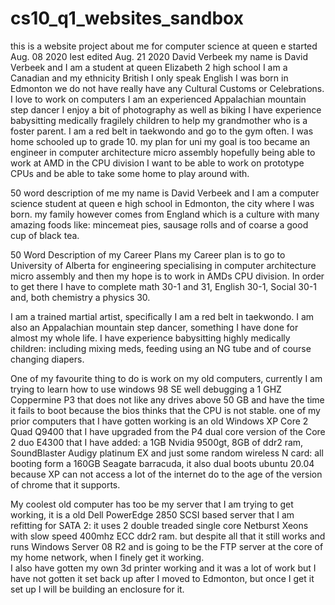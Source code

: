 # cs10_q1_websites_sandbox
this is a website project about me for computer science at queen e
started Aug. 08 2020
lest edited Aug. 21 2020
David Verbeek
my name is David Verbeek and I am a student at queen Elizabeth 2 high school
I am a Canadian and my ethnicity British
I only speak English
I was born in Edmonton
we do not have really have any Cultural Customs or Celebrations.
I love to work on computers
I am an experienced Appalachian mountain step dancer
I enjoy a bit of photography as well as biking
I have experience babysitting medically fragilely children to help my grandmother who is a foster parent.
I am a red belt in taekwondo and go to the gym often.
I was home schooled up to grade 10.
my plan for uni
my goal is too became an engineer in computer architecture micro assembly
hopefully being able to work at AMD in the CPU division
I want to be able to work on prototype CPUs and be able to take some home to play around with.

50 word description of me
my name is David Verbeek and I am a computer science student at queen e high school in Edmonton, the city where I was born. my family however comes from England which is a culture with many amazing foods like: mincemeat pies, sausage rolls and of coarse a good cup of black tea.

50 Word Description of my Career Plans
my Career plan is to go to University of Alberta for engineering specialising in computer architecture micro assembly and then my hope is to work in AMDs CPU division. In order to get there I have to complete math 30-1 and 31, English 30-1, Social 30-1 and, both chemistry a physics 30.

I am a trained martial artist, specifically I am a red belt in taekwondo. I am also an Appalachian mountain step dancer, something I have done for almost my whole life. I have experience babysitting highly medically children: including mixing meds, feeding using an NG tube and of course changing diapers.

One of my favourite thing to do is work on my old computers, currently I am trying to learn how to use windows 98 SE well debugging a 1 GHZ Coppermine P3 that does not like any drives above 50 GB and have the time it fails to boot because the bios thinks that the CPU is not stable. one of my prior computers that I have gotten working is an old Windows XP Core 2 Quad Q9400 that I have upgraded from the P4 dual core version of the Core 2 duo E4300 that I have added: a 1GB Nvidia 9500gt, 8GB of ddr2 ram, SoundBlaster Audigy platinum EX and just some random wireless N card: all booting form a 160GB Seagate barracuda, it also dual boots ubuntu 20.04 because XP can not access a lot of the internet do to the age of the version of chrome that it supports.

My coolest old computer has too be my server that I am trying to get working, it is a old Dell PowerEdge 2850 SCSI based server that I am refitting for SATA 2: it uses 2 double treaded single core Netburst Xeons with slow speed 400mhz ECC ddr2 ram. but despite all that it still works and runs Windows Server 08 R2 and is going to be the FTP server at the core of my home network, when I finely get it working.  
I also have gotten my own 3d printer working and it was a lot of work but I have not gotten it set back up after I moved to Edmonton, but once I get it set up I will be building an enclosure for it.
